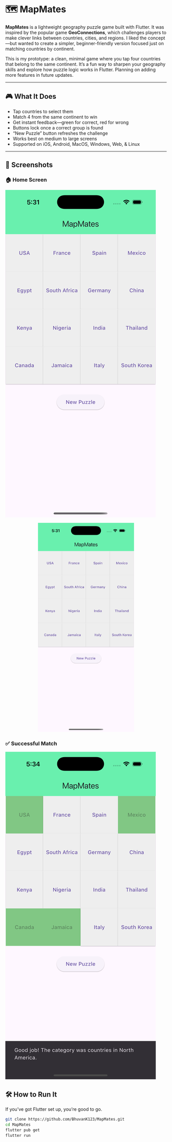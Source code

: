 # 🗺️ MapMates

**MapMates** is a lightweight geography puzzle game built with Flutter. It was inspired by the popular game **GeoConnections**, which challenges players to make clever links between countries, cities, and regions. I liked the concept—but wanted to create a simpler, beginner-friendly version focused just on matching countries by continent.

This is my prototype: a clean, minimal game where you tap four countries that belong to the same continent. It’s a fun way to sharpen your geography skills and explore how puzzle logic works in Flutter. Planning on adding more features in future updates.

---

## 🎮 What It Does

- Tap countries to select them
- Match 4 from the same continent to win
- Get instant feedback—green for correct, red for wrong
- Buttons lock once a correct group is found
- “New Puzzle” button refreshes the challenge
- Works best on medium to large screens 
- Supported on iOS, Android, MacOS, Windows, Web, & Linux

---

## 📸 Screenshots

### 🏠 Home Screen
![Home Screen](lib/screenshots/iphone/home_screen.png)

<p align="center">
  <img src="lib/screenshots/iphone/home_screen.png" width="300"/>
</p>

### ✅ Successful Match
![Match Success](lib/screenshots/iphone/match_success.png)

## 🛠️ How to Run It

If you’ve got Flutter set up, you’re good to go.

```bash
git clone https://github.com/BhuvanK123/MapMates.git
cd MapMates
flutter pub get
flutter run
